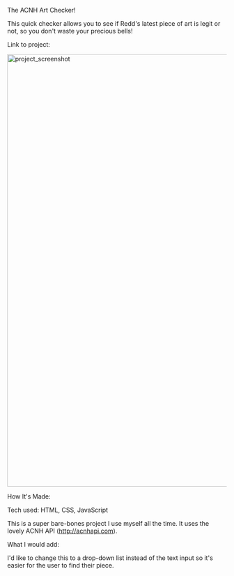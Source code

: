 The ACNH Art Checker!

This quick checker allows you to see if Redd's latest piece of art is legit or not, so you don't waste your precious bells!

Link to project: 

<img width="992" alt="project_screenshot" src="https://user-images.githubusercontent.com/101137372/169720861-50660965-c6c4-4b21-a473-0ea133196d9a.png">

How It's Made:

Tech used: HTML, CSS, JavaScript

This is a super bare-bones project I use myself all the time. It uses the lovely ACNH API (http://acnhapi.com). 


What I would add:

I'd like to change this to a drop-down list instead of the text input so it's easier for the user to find their piece. 

